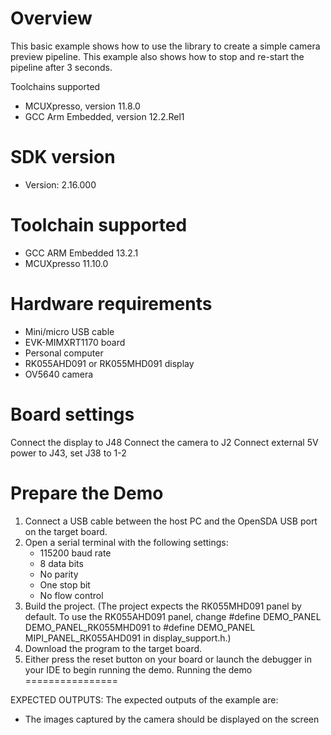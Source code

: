 Overview
========

This basic example shows how to use the library to create a
simple camera preview pipeline.
This example also shows how to stop and re-start the pipeline after 3 seconds.

Toolchains supported
- MCUXpresso, version 11.8.0
- GCC Arm Embedded, version 12.2.Rel1


SDK version
===========
- Version: 2.16.000

Toolchain supported
===================
- GCC ARM Embedded  13.2.1
- MCUXpresso  11.10.0

Hardware requirements
=====================
- Mini/micro USB cable
- EVK-MIMXRT1170 board
- Personal computer
- RK055AHD091 or RK055MHD091 display
- OV5640 camera

Board settings
==============
Connect the display to J48
Connect the camera to J2
Connect external 5V power to J43, set J38 to 1-2

Prepare the Demo
================
1. Connect a USB cable between the host PC and the OpenSDA USB port on the target board.
2. Open a serial terminal with the following settings:
   - 115200 baud rate
   - 8 data bits
   - No parity
   - One stop bit
   - No flow control
3. Build the project. (The project expects the RK055MHD091 panel by default. To use the RK055AHD091 panel,
    change #define DEMO_PANEL DEMO_PANEL_RK055MHD091 to #define DEMO_PANEL MIPI_PANEL_RK055AHD091
    in display_support.h.)
4. Download the program to the target board.
5. Either press the reset button on your board or launch the debugger in your IDE to begin running the demo.
Running the demo
================

EXPECTED OUTPUTS:
The expected outputs of the example are:
- The images captured by the camera should be displayed on the screen

